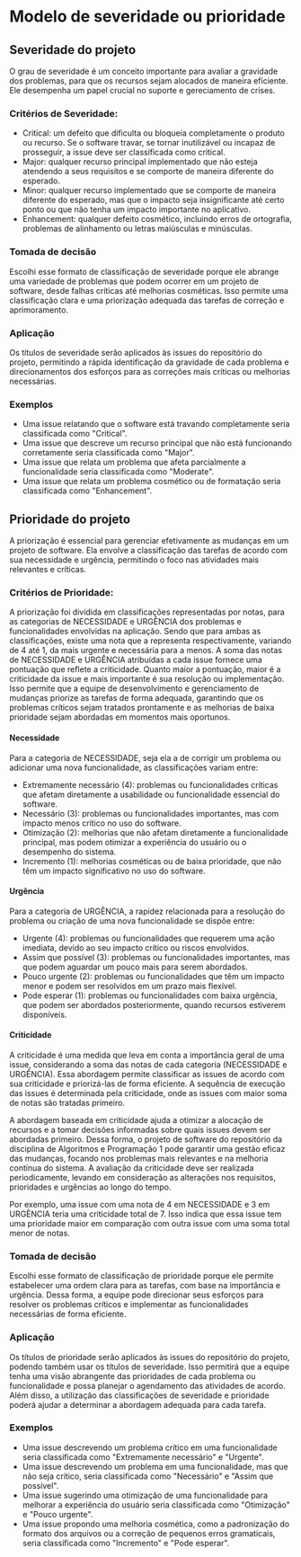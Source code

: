 # Modelo de severidade ou prioridade 

## Severidade do projeto
O grau de severidade é um conceito importante para avaliar a gravidade dos problemas, para que os recursos sejam alocados de maneira eficiente. Ele desempenha um papel crucial no suporte e gereciamento de crises.

### Critérios de Severidade:

- Critical: um defeito que dificulta ou bloqueia completamente o produto ou recurso. Se o software travar, se tornar inutilizável ou incapaz de prosseguir, a issue deve ser classificada como critical.
- Major: qualquer recurso principal implementado que não esteja atendendo a seus requisitos e se comporte de maneira diferente do esperado.
- Minor: qualquer recurso implementado que se comporte de maneira diferente do esperado, mas que o impacto seja insignificante até certo ponto ou que não tenha um impacto importante no aplicativo.
- Enhancement: qualquer defeito cosmético, incluindo erros de ortografia, problemas de alinhamento ou letras maiúsculas e minúsculas.

### Tomada de decisão
Escolhi esse formato de classificação de severidade porque ele abrange uma variedade de problemas que podem ocorrer em um projeto de software, desde falhas críticas até melhorias cosméticas. Isso permite uma classificação clara e uma priorização adequada das tarefas de correção e aprimoramento.

### Aplicação
Os títulos de severidade serão aplicados às issues do repositório do projeto, permitindo a rápida identificação da gravidade de cada problema e direcionamentos dos esforços para as correções mais críticas ou melhorias necessárias.

### Exemplos
- Uma issue relatando que o software está travando completamente seria classificada como "Critical".
- Uma issue que descreve um recurso principal que não está funcionando corretamente seria classificada como "Major".
- Uma issue que relata um problema que afeta parcialmente a funcionalidade seria classificada como "Moderate".
- Uma issue que relata um problema cosmético ou de formatação seria classificada como "Enhancement".

## Prioridade do projeto
A priorização é essencial para gerenciar efetivamente as mudanças em um projeto de software. Ela envolve a classificação das tarefas de acordo com sua necessidade e urgência, permitindo o foco nas atividades mais relevantes e críticas.

### Critérios de Prioridade:
A priorização foi dividida em classificações representadas por notas, para as categorias de NECESSIDADE e URGÊNCIA dos problemas e funcionalidades envolvidas na aplicação. Sendo que para ambas as classificações, existe uma nota que a representa respectivamente, variando de 4 até 1, da mais urgente e necessária para a menos. A soma das notas de NECESSIDADE e URGÊNCIA atribuídas a cada issue fornece uma pontuação que reflete a criticidade. Quanto maior a pontuação, maior é a criticidade da issue e mais importante é sua resolução ou implementação. Isso permite que a equipe de desenvolvimento e gerenciamento de mudanças priorize as tarefas de forma adequada, garantindo que os problemas críticos sejam tratados prontamente e as melhorias de baixa prioridade sejam abordadas em momentos mais oportunos.

#### Necessidade
Para a categoria de NECESSIDADE, seja ela a de corrigir um problema ou adicionar uma nova funcionalidade, as classificações variam entre:

- Extremamente necessário (4): problemas ou funcionalidades críticas que afetam diretamente a usabilidade ou funcionalidade essencial do software.
- Necessário (3): problemas ou funcionalidades importantes, mas com impacto menos crítico no uso do software.
- Otimização (2): melhorias que não afetam diretamente a funcionalidade principal, mas podem otimizar a experiência do usuário ou o desempenho do sistema.
- Incremento (1): melhorias cosméticas ou de baixa prioridade, que não têm um impacto significativo no uso do software.

#### Urgência
Para a categoria de URGÊNCIA, a rapidez relacionada para a resolução do problema ou criação de uma nova funcionalidade se dispõe entre:

- Urgente (4): problemas ou funcionalidades que requerem uma ação imediata, devido ao seu impacto crítico ou riscos envolvidos.
- Assim que possível (3): problemas ou funcionalidades importantes, mas que podem aguardar um pouco mais para serem abordados.
- Pouco urgente (2): problemas ou funcionalidades que têm um impacto menor e podem ser resolvidos em um prazo mais flexível.
- Pode esperar (1): problemas ou funcionalidades com baixa urgência, que podem ser abordados posteriormente, quando recursos estiverem disponíveis.

#### Criticidade 

A criticidade é uma medida que leva em conta a importância geral de uma issue, considerando a soma das notas de cada categoria (NECESSIDADE e URGÊNCIA). Essa abordagem permite classificar as issues de acordo com sua criticidade e priorizá-las de forma eficiente. A sequência de execução das issues é determinada pela criticidade, onde as issues com maior soma de notas são tratadas primeiro.

A abordagem baseada em criticidade ajuda a otimizar a alocação de recursos e a tomar decisões informadas sobre quais issues devem ser abordadas primeiro. Dessa forma, o projeto de software do repositório da disciplina de Algoritmos e Programação 1 pode garantir uma gestão eficaz das mudanças, focando nos problemas mais relevantes e na melhoria contínua do sistema. A avaliação da criticidade deve ser realizada periodicamente, levando em consideração as alterações nos requisitos, prioridades e urgências ao longo do tempo.

Por exemplo, uma issue com uma nota de 4 em NECESSIDADE e 3 em URGÊNCIA teria uma criticidade total de 7. Isso indica que essa issue tem uma prioridade maior em comparação com outra issue com uma soma total menor de notas.

### Tomada de decisão
Escolhi esse formato de classificação de prioridade porque ele permite estabelecer uma ordem clara para as tarefas, com base na importância e urgência. Dessa forma, a equipe pode direcionar seus esforços para resolver os problemas críticos e implementar as funcionalidades necessárias de forma eficiente.

### Aplicação
Os títulos de prioridade serão aplicados às issues do repositório do projeto, podendo também usar os títulos de severidade. Isso permitirá que a equipe tenha uma visão abrangente das prioridades de cada problema ou funcionalidade e possa planejar o agendamento das atividades de acordo. Além disso, a utilização das classificações de severidade e prioridade poderá ajudar a determinar a abordagem adequada para cada tarefa.
 
### Exemplos
- Uma issue descrevendo um problema crítico em uma funcionalidade seria classificada como "Extremamente necessário" e "Urgente".
- Uma issue descrevendo um problema em uma funcionalidade, mas que não seja crítico, seria classificada como "Necessário" e "Assim que possível".
- Uma issue sugerindo uma otimização de uma funcionalidade para melhorar a experiência do usuário seria classificada como "Otimização" e "Pouco urgente".
- Uma issue propondo uma melhoria cosmética, como a padronização do formato dos arquivos ou a correção de pequenos erros gramaticais, seria classificada como "Incremento" e "Pode esperar".